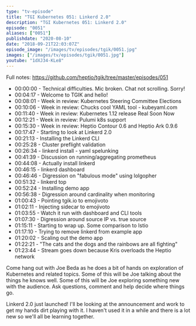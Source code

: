 ```yaml
---
type: "tv-episode"
title: "TGI Kubernetes 051: Linkerd 2.0"
description: "TGI Kubernetes 051: Linkerd 2.0"
episode: "0051"
aliases: ["0051"]
publishdate: "2020-08-10"
date: "2018-09-21T22:03:07Z"
episode_image: "/images/tv/episodes/tgik/0051.jpg"
images: ["/images/tv/episodes/tgik/0051.jpg"]
youtube: "1dXJ34-KLe8"
---
```


Full notes: https://github.com/heptio/tgik/tree/master/episodes/051

- 00:00:00 - Technical difficulties. Mic broken. Chat not scrolling. Sorry!
- 00:04:17 - Welcome to TGIK and hello!
- 00:08:01 - Week in review: Kubernetes Steering Committee Elections
- 00:10:06 - Week in review: Chucks cool YAML tool - kubeyaml.com
- 00:11:40 - Week in review: Kubernetes 1.12 release Real Soon Now
- 00:12:21 - Week in review: Pulumi k8s support
- 00:15:30 - Week in review: Heptio Contour 0.6 and Heptio Ark 0.9.6
- 00:17:47 - Starting to look at Linkerd 2.0
- 00:21:13 - Installing the Linkerd CLI
- 00:25:28 - Cluster preflight validation
- 00:26:34 - linkerd install - yaml spelunking
- 00:41:39 - Discussion on running/aggregating prometheus
- 00:44:08 - Actually install linkerd
- 00:46:15 - linkerd dashboard
- 00:46:46 - Digression on &#34;fabulous mode&#34; using lolgopher
- 00:51:32 - linkerd top
- 00:52:24 - Installing demo app
- 00:56:38 - Digression around cardinality when monitoring
- 01:00:43 - Pointing tgik.io to emojivoto
- 01:02:11 - Injecting sidecar to emojivoto
- 01:03:55 - Watch it run with dashboard and CLI tools
- 01:07:30 - Digression around source IP vs. true source
- 01:15:11 - Starting to wrap up. Some comparison to Istio
- 01:17:10 - Trying to remove linkerd from example app
- 01:20:02 - Scaling out the demo app
- 01:22:21 - &#34;The cats and the dogs and the rainbows are all fighting&#34;
- 01:23:44 - Stream goes down because Kris overloads the Heptio network

Come hang out with Joe Beda as he does a bit of hands on exploration of Kubernetes and related topics. Some of this will be Joe talking about the things he knows well. Some of this will be Joe exploring something new with the audience. Ask questions, comment and help decide where things go.

Linkerd 2.0 just launched! I&#39;ll be looking at the announcement and work to get my hands dirt playing with it. I haven&#39;t used it in a while and there is a lot new so we&#39;ll all be learning together.

